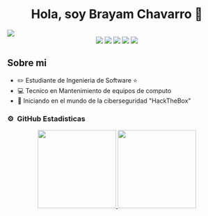 <div align="center">
<h1 align="center">Hola, soy Brayam Chavarro 👋</h1>
</div>
<img src="https://i.imgur.com/1cxXnd7.jpeg">
<div align="center">
<img src="https://img.shields.io/badge/%E2%9A%99%EF%B8%8F-JAVA-red">
<img src="https://img.shields.io/badge/%F0%9F%90%8D-PYTHON-blue">
<img src="https://img.shields.io/badge/%F0%9F%94%A8-HTML-F57F48">
<img src="https://img.shields.io/badge/%F0%9F%96%8C%EF%B8%8F-CSS-532D7F">
<img src="https://img.shields.io/badge/🐧-LINUX-437F2D">
  
</div>


## Sobre mi

- ✏️ Estudiante de Ingenieria de Software ⭐ 
- 💻 Tecnico en Mantenimiento de equipos de computo
- 👾 Iniciando en el mundo de la ciberseguridad "HackTheBox"


### ⚙️ &nbsp;GitHub Estadisticas

<p align="center">
<a href="https://github.com/BrayamChavarro">
  <img height="180em" src="https://github-readme-stats-eight-theta.vercel.app/api?username=BrayamChavarro&show_icons=true&theme=algolia&include_all_commits=true&count_private=true"/>
  <img height="180em" src="https://github-readme-stats-eight-theta.vercel.app/api/top-langs/?username=BrayamChavarro&layout=compact&langs_count=8&theme=algolia"/>
</a>
</p>
